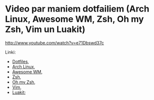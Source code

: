 # Video par maniem dotfailiem (Arch Linux, Awesome WM, Zsh, Oh my Zsh, Vim un Luakit)

http://www.youtube.com/watch?v=e71Dbswd37c

Linki:

* [Dotfiles](https://github.com/daGrevis/Dotfiles),
* [Arch Linux](https://www.archlinux.org/),
* [Awesome WM](https://wiki.archlinux.org/index.php/Awesome),
* [Zsh](https://wiki.archlinux.org/index.php/Zsh),
* [Oh my Zsh](https://github.com/robbyrussell/oh-my-zsh),
* [Vim](https://wiki.archlinux.org/index.php/Vim),
* [Luakit](https://wiki.archlinux.org/index.php/Luakit);